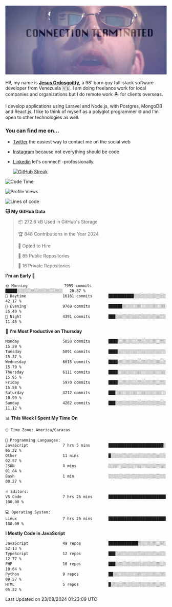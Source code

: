 ![hackers movie reference](./disconnected.jpg)

Hi!, my name is [**Jesus Ordosgoitty**](https://jodaz.dev), a 98' born guy full-stack software developer from Venezuela 🇻🇪. I am doing freelance work for local companies and organizations but I do remote work 🏝️ for clients overseas. 

I develop applications using Laravel and Node.js, with Postgres, MongoDB and React.js. I like to think of myself as a polyglot programmer 🌐 and I'm open to other technologies as well.

### You can find me on...

- [Twitter](https://twitter.com/jodaz_) the easiest way to contact me on the social web
- [Instagram](https://instagram.com/jodaz_) because not everything should be code
- [Linkedin](https://linkedin.com/in/jodaz) let's connect! -professionally.


    [![GitHub Streak](https://streak-stats.demolab.com?user=jodaz&theme=tokyonight)](https://git.io/streak-stats)

<!--START_SECTION:waka-->
![Code Time](http://img.shields.io/badge/Code%20Time-6%2C699%20hrs%2036%20mins-blue)

![Profile Views](http://img.shields.io/badge/Profile%20Views-0-blue)

![Lines of code](https://img.shields.io/badge/From%20Hello%20World%20I%27ve%20Written-82.7%20million%20lines%20of%20code-blue)

**🐱 My GitHub Data** 

> 📦 272.6 kB Used in GitHub's Storage 
 > 
> 🏆 848 Contributions in the Year 2024
 > 
> 💼 Opted to Hire
 > 
> 📜 85 Public Repositories 
 > 
> 🔑 16 Private Repositories 
 > 
**I'm an Early 🐤** 

```text
🌞 Morning                7999 commits        █████░░░░░░░░░░░░░░░░░░░░   20.87 % 
🌆 Daytime                16161 commits       ███████████░░░░░░░░░░░░░░   42.17 % 
🌃 Evening                9768 commits        ██████░░░░░░░░░░░░░░░░░░░   25.49 % 
🌙 Night                  4391 commits        ███░░░░░░░░░░░░░░░░░░░░░░   11.46 % 
```
📅 **I'm Most Productive on Thursday** 

```text
Monday                   5858 commits        ████░░░░░░░░░░░░░░░░░░░░░   15.29 % 
Tuesday                  5891 commits        ████░░░░░░░░░░░░░░░░░░░░░   15.37 % 
Wednesday                6015 commits        ████░░░░░░░░░░░░░░░░░░░░░   15.70 % 
Thursday                 6111 commits        ████░░░░░░░░░░░░░░░░░░░░░   15.95 % 
Friday                   5970 commits        ████░░░░░░░░░░░░░░░░░░░░░   15.58 % 
Saturday                 4212 commits        ███░░░░░░░░░░░░░░░░░░░░░░   10.99 % 
Sunday                   4262 commits        ███░░░░░░░░░░░░░░░░░░░░░░   11.12 % 
```


📊 **This Week I Spent My Time On** 

```text
🕑︎ Time Zone: America/Caracas

💬 Programming Languages: 
JavaScript               7 hrs 5 mins        ████████████████████████░   95.32 % 
Other                    11 mins             █░░░░░░░░░░░░░░░░░░░░░░░░   02.57 % 
JSON                     8 mins              ░░░░░░░░░░░░░░░░░░░░░░░░░   01.84 % 
Bash                     1 min               ░░░░░░░░░░░░░░░░░░░░░░░░░   00.27 % 

🔥 Editors: 
VS Code                  7 hrs 26 mins       █████████████████████████   100.00 % 

💻 Operating System: 
Linux                    7 hrs 26 mins       █████████████████████████   100.00 % 
```

**I Mostly Code in JavaScript** 

```text
JavaScript               49 repos            █████████████░░░░░░░░░░░░   52.13 % 
TypeScript               12 repos            ███░░░░░░░░░░░░░░░░░░░░░░   12.77 % 
PHP                      10 repos            ███░░░░░░░░░░░░░░░░░░░░░░   10.64 % 
Python                   9 repos             ██░░░░░░░░░░░░░░░░░░░░░░░   09.57 % 
HTML                     5 repos             █░░░░░░░░░░░░░░░░░░░░░░░░   05.32 % 
```




 Last Updated on 23/08/2024 01:23:09 UTC
<!--END_SECTION:waka-->

